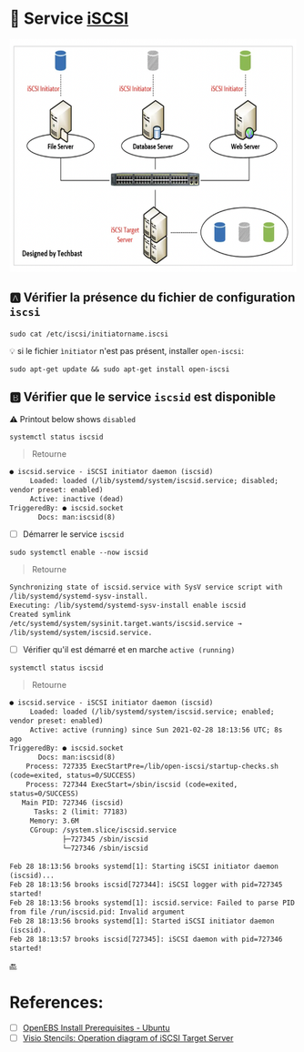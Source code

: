 # :minidisc: Service [iSCSI](http://www.open-iscsi.com)

<img src="../images/iSCSI-Techbast.png" width="675" height="410"></img>

## :a: Vérifier la présence du fichier de configuration `iscsi` 

```
sudo cat /etc/iscsi/initiatorname.iscsi
```

:bulb: si le fichier `ìnitiator` n'est pas présent, installer `open-iscsi`:

```
sudo apt-get update && sudo apt-get install open-iscsi
```

## :b: Vérifier que le service `iscsid` est disponible

:warning: Printout below shows `disabled` 

```
systemctl status iscsid 
```
> Retourne
```
● iscsid.service - iSCSI initiator daemon (iscsid)
     Loaded: loaded (/lib/systemd/system/iscsid.service; disabled; vendor preset: enabled)
     Active: inactive (dead)
TriggeredBy: ● iscsid.socket
       Docs: man:iscsid(8)
```

- [ ] Démarrer le service `iscsid`

```
sudo systemctl enable --now iscsid
```
> Retourne
```
Synchronizing state of iscsid.service with SysV service script with /lib/systemd/systemd-sysv-install.
Executing: /lib/systemd/systemd-sysv-install enable iscsid
Created symlink /etc/systemd/system/sysinit.target.wants/iscsid.service → /lib/systemd/system/iscsid.service.
```

- [ ] Vérifier qu'il est démarré et en marche `active (running)`

```
systemctl status iscsid 
```
> Retourne
```
● iscsid.service - iSCSI initiator daemon (iscsid)
     Loaded: loaded (/lib/systemd/system/iscsid.service; enabled; vendor preset: enabled)
     Active: active (running) since Sun 2021-02-28 18:13:56 UTC; 8s ago
TriggeredBy: ● iscsid.socket
       Docs: man:iscsid(8)
    Process: 727335 ExecStartPre=/lib/open-iscsi/startup-checks.sh (code=exited, status=0/SUCCESS)
    Process: 727344 ExecStart=/sbin/iscsid (code=exited, status=0/SUCCESS)
   Main PID: 727346 (iscsid)
      Tasks: 2 (limit: 77183)
     Memory: 3.6M
     CGroup: /system.slice/iscsid.service
             ├─727345 /sbin/iscsid
             └─727346 /sbin/iscsid

Feb 28 18:13:56 brooks systemd[1]: Starting iSCSI initiator daemon (iscsid)...
Feb 28 18:13:56 brooks iscsid[727344]: iSCSI logger with pid=727345 started!
Feb 28 18:13:56 brooks systemd[1]: iscsid.service: Failed to parse PID from file /run/iscsid.pid: Invalid argument
Feb 28 18:13:56 brooks systemd[1]: Started iSCSI initiator daemon (iscsid).
Feb 28 18:13:57 brooks iscsid[727345]: iSCSI daemon with pid=727346 started!
```

[:back:](../#roll_of_paper-le-périphérique-block-device)

# References:

- [ ] [OpenEBS Install Prerequisites - Ubuntu](https://openebs.io/docs/user-guides/prerequisites#ubuntu)
- [ ] [Visio Stencils: Operation diagram of iSCSI Target Server](https://techbast.com/2019/06/visio-stencils-operation-diagram-of-iscsi-target-server.html)
